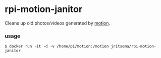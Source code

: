 # rpi-motion-janitor

Cleans up old photos/videos generated by [motion](http://www.lavrsen.dk/foswiki/bin/view/Motion/WebHome). 

### usage

```
$ docker run -it -d -v /home/pi/motion:/motion jritsema/rpi-motion-janitor
```
